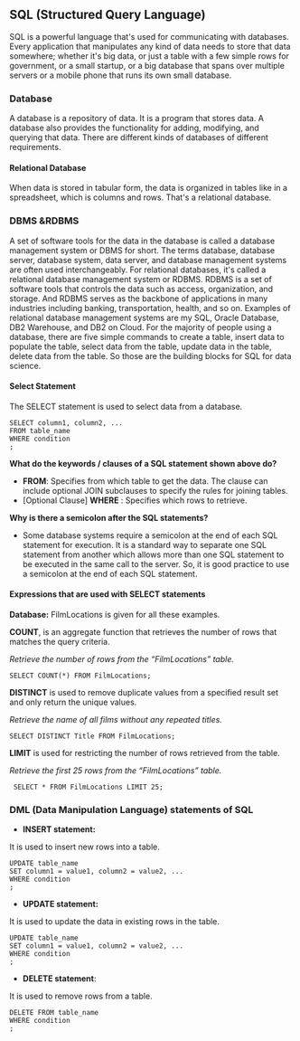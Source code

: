 ## SQL (Structured Query Language)
SQL is a powerful language that's used for communicating with databases. Every application that manipulates any kind of data
needs to store that data somewhere; whether it's big data,
or just a table with a few simple rows for government, or a small startup, or a big database that spans over multiple servers or a mobile phone that runs its own small database.
### Database
A database is a repository of data. It is a program that stores data.
A database also provides the functionality for adding, modifying, and querying that data. There are different kinds of databases of different requirements.
#### Relational Database
When data is stored in tabular form, the data is organized in tables like in a spreadsheet, which is columns and rows. That's a relational database.
### DBMS &RDBMS
A set of software tools for the data in the database is called a database management system or DBMS for short. The terms database, database server, database system, data server, and database management systems are often used interchangeably. For relational databases, it's called a relational database management system or RDBMS. RDBMS is a set of software tools that controls the data such as access, organization, and storage. And RDBMS serves as the backbone of applications in many industries including banking, transportation, health, and so on. Examples of relational database management systems are my SQL, Oracle Database, DB2 Warehouse, and DB2 on Cloud. For the majority of people using a database, there are five simple commands to create a table, insert data to populate the table, select data from the table, update data in the table, delete data from the table. So those are the building blocks for SQL for data science.
#### Select Statement
The SELECT statement is used to select data from a database.

    SELECT column1, column2, ...
    FROM table_name
    WHERE condition
    ;
    
**What do the keywords / clauses of a SQL statement shown above do?**

-   **FROM**: Specifies from which table to get the data. The clause can include optional JOIN subclauses to specify the rules for joining tables.
-   [Optional Clause]  **WHERE**  : Specifies which rows to retrieve.

  

**Why is there a semicolon after the SQL statements?**

-   Some database systems require a semicolon at the end of each SQL statement for execution. It is a standard way to separate one SQL statement from another which allows more than one SQL statement to be executed in the same call to the server. So, it is good practice to use a semicolon at the end of each SQL statement.

#### Expressions that are used with SELECT statements
**Database:** FilmLocations is given for all these examples.

**COUNT**,   is an aggregate function that retrieves the number of rows that matches the query criteria.

*Retrieve the number of rows from the “FilmLocations” table.*

    SELECT COUNT(*) FROM FilmLocations;

**DISTINCT** is used to remove duplicate values from a specified 
result set and only return the unique values. 

*Retrieve the name of all films without any repeated titles.*

    SELECT DISTINCT Title FROM FilmLocations;

 **LIMIT** is used for restricting the number of rows retrieved from the table.
 
 *Retrieve the first 25 rows from the “FilmLocations” table.*

     SELECT * FROM FilmLocations LIMIT 25;

 ### DML (Data Manipulation Language) statements of SQL

 - **INSERT statement:**

 It is used to insert new rows into a table. 
  
    UPDATE table_name
    SET column1 = value1, column2 = value2, ...
    WHERE condition
    ;
 - **UPDATE statement:**

 It is used to update the data in existing rows in the table. 

    UPDATE table_name
    SET column1 = value1, column2 = value2, ...
    WHERE condition
    ;  
 - **DELETE statement**:

  It is used to remove rows from a    table.

    DELETE FROM table_name
    WHERE condition
    ;

    

    


